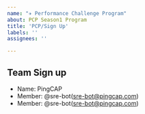 ```yaml
---
name: "✈️ Performance Challenge Program"
about: PCP Season1 Program
title: 'PCP/Sign Up'
labels: ''
assignees: ''

---
```


<!--
  For personal sign up, delete the following content.
  For team sign up, please give a team name and list your team members.
  Up to three members in a team.
-->

## Team Sign up

- Name: PingCAP
- Member: @sre-bot(sre-bot@pingcap.com)
- Member: @sre-bot(sre-bot@pingcap.com)
